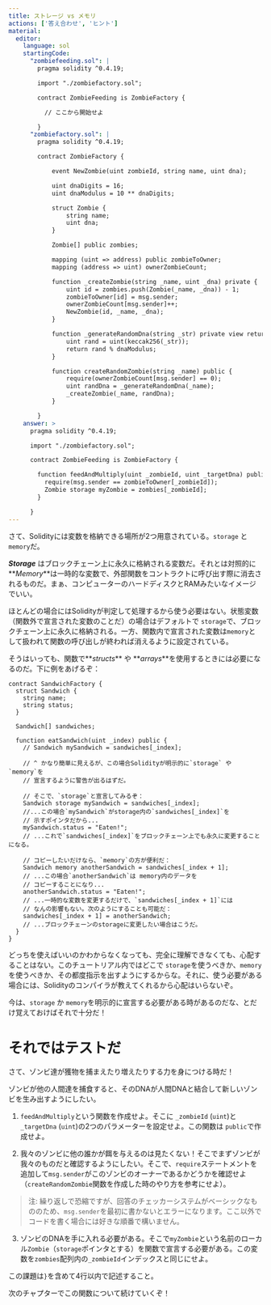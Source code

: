 ```yaml
---
title: ストレージ vs メモリ
actions: ['答え合わせ', 'ヒント']
material:
  editor:
    language: sol
    startingCode:
      "zombiefeeding.sol": |
        pragma solidity ^0.4.19;

        import "./zombiefactory.sol";

        contract ZombieFeeding is ZombieFactory {

          // ここから開始せよ

        }
      "zombiefactory.sol": |
        pragma solidity ^0.4.19;

        contract ZombieFactory {

            event NewZombie(uint zombieId, string name, uint dna);

            uint dnaDigits = 16;
            uint dnaModulus = 10 ** dnaDigits;

            struct Zombie {
                string name;
                uint dna;
            }

            Zombie[] public zombies;

            mapping (uint => address) public zombieToOwner;
            mapping (address => uint) ownerZombieCount;

            function _createZombie(string _name, uint _dna) private {
                uint id = zombies.push(Zombie(_name, _dna)) - 1;
                zombieToOwner[id] = msg.sender;
                ownerZombieCount[msg.sender]++;
                NewZombie(id, _name, _dna);
            }

            function _generateRandomDna(string _str) private view returns (uint) {
                uint rand = uint(keccak256(_str));
                return rand % dnaModulus;
            }

            function createRandomZombie(string _name) public {
                require(ownerZombieCount[msg.sender] == 0);
                uint randDna = _generateRandomDna(_name);
                _createZombie(_name, randDna);
            }

        }
    answer: >
      pragma solidity ^0.4.19;

      import "./zombiefactory.sol";

      contract ZombieFeeding is ZombieFactory {

        function feedAndMultiply(uint _zombieId, uint _targetDna) public {
          require(msg.sender == zombieToOwner[_zombieId]);
          Zombie storage myZombie = zombies[_zombieId];
        }

      }
---
```


さて、Solidityには変数を格納できる場所が2つ用意されている。`storage` と`memory`だ。

**_Storage_** はブロックチェーン上に永久に格納される変数だ。それとは対照的に**_Memory_**は一時的な変数で、外部関数をコントラクトに呼び出す際に消去されるものだ。まぁ、コンピューターのハードディスクとRAMみたいなイメージでいい。

ほとんどの場合にはSolidityが判定して処理するから使う必要はない。状態変数（関数外で宣言された変数のことだ）の場合はデフォルトで `storage`で、ブロックチェーン上に永久に格納される。一方、関数内で宣言された変数は`memory`として扱われて関数の呼び出しが終われば消えるように設定されている。

そうはいっても、関数で**_structs_** や **_arrays_**を使用するときには必要になるのだ。下に例をあげるぞ：

```
contract SandwichFactory {
  struct Sandwich {
    string name;
    string status;
  }

  Sandwich[] sandwiches;

  function eatSandwich(uint _index) public {
    // Sandwich mySandwich = sandwiches[_index];

    // ^ かなり簡単に見えるが、この場合Solidityが明示的に`storage` や `memory`を
    // 宣言するように警告が出るはずだ。
 
    // そこで、`storage`と宣言してみるぞ：
    Sandwich storage mySandwich = sandwiches[_index];
    //...この場合`mySandwich`がstorage内の`sandwiches[_index]`を
    // 示すポインタだから...
    mySandwich.status = "Eaten!";
    // ...これで`sandwiches[_index]`をブロックチェーン上でも永久に変更することになる。

    // コピーしたいだけなら、`memory`の方が便利だ：
    Sandwich memory anotherSandwich = sandwiches[_index + 1];
    // ...この場合`anotherSandwich`は memory内のデータを
    // コピーすることになり...
    anotherSandwich.status = "Eaten!";
    // ...一時的な変数を変更するだけで、`sandwiches[_index + 1]`には
    // なんの影響もない。次のようにすることも可能だ： 
    sandwiches[_index + 1] = anotherSandwich;
    // ...ブロックチェーンのstorageに変更したい場合はこうだ。
  }
}
```

どっちを使えばいいのかわからなくなっても、完全に理解できなくても、心配することはない。このチュートリアル内ではどこで `storage`を使うべきか、`memory`を使うべきか、その都度指示を出すようにするからな。それに、使う必要がある場合には、Solidityのコンパイラが教えてくれるから心配はいらないぞ。

今は、`storage` か `memory`を明示的に宣言する必要がある時があるのだな、とだけ覚えておけばそれで十分だ！

# それではテストだ

さて、ゾンビ達が獲物を捕まえたり増えたりする力を身につける時だ！

ゾンビが他の人間達を捕食すると、そのDNAが人間DNAと結合して新しいゾンビを生み出すようにしたい。

1. `feedAndMultiply`という関数を作成せよ。そこに `_zombieId` (`uint`)と `_targetDna` (`uint`)の2つのパラメーターを設定せよ。この関数は `public`で作成せよ。

2. 我々のゾンビに他の誰かが餌を与えるのは見たくない！そこでまずゾンビが我々のものだと確認するようにしたい。そこで、`require`ステートメントを追加して`msg.sender`がこのゾンビのオーナーであるかどうかを確認せよ（`createRandomZombie`関数を作成した時のやり方を参考にせよ）。

 > 注: 繰り返しで恐縮ですが、回答のチェッカーシステムがベーシックなもののため、`msg.sender`を最初に書かないとエラーになります。ここ以外でコードを書く場合には好きな順番で構いません。

3. ゾンビのDNAを手に入れる必要がある。そこで`myZombie`という名前のローカル`Zombie`（`storage`ポインタとする）を関数で宣言する必要がある。この変数を`zombies`配列内の`_zombieId`インデックスと同じにせよ。

この課題は`}`を含めて4行以内で記述すること。

次のチャプターでこの関数について続けていくぞ！

